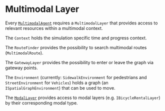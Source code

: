 # Multimodal Layer

Every [``MultimodalAgent``](../agents/multi_modal_agent.md) requires a ``MultimodalLayer`` that provides access to relevant resources within a multimodal context.

The ``Context`` holds the simulation specific time and progress context.


The ``RouteFinder`` provides the possibility to search multimodal routes (``MultimodalRoute``).


The ``GatewayLayer`` provides the possibility to enter or leave the graph via gateway points.


The ``Environment`` (currently: ``SidewalkEnvironment`` for pedestrians and ``StreetEnvironment`` for ``Vehicles``) holds a graph (an ``ISpatialGraphEnvironment``) that can be used to move.

The [``ModalLayer``](modal_layer.md) provides access to modal layers (e.g. ``IBicycleRentalLayer``) by their corresponding modal type.

